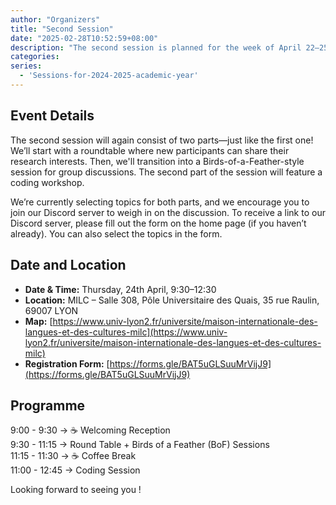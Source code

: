 ```yaml
---
author: "Organizers"
title: "Second Session"
date: "2025-02-28T10:52:59+08:00"
description: "The second session is planned for the week of April 22–25."
categories:
series:
  - 'Sessions-for-2024-2025-academic-year'
---
```


## Event Details
The second session will again consist of two parts—just like the first one!  
We’ll start with a roundtable where new participants can share their research interests. 
Then, we'll transition into a Birds-of-a-Feather-style session for group discussions.
The second part of the session will feature a coding workshop. 

We’re currently selecting topics for both parts, and we encourage you to join our Discord server to weigh in on the discussion. 
To receive a link to our Discord server, please fill out the form on the home page (if you haven’t already).
You can also select the topics in the form.

## Date and Location

- **Date & Time:** Thursday, 24th April, 9:30–12:30  
- **Location:** MILC – Salle 308, Pôle Universitaire des Quais, 35 rue Raulin, 69007 LYON  
- **Map:** [https://www.univ-lyon2.fr/universite/maison-internationale-des-langues-et-des-cultures-milc](https://www.univ-lyon2.fr/universite/maison-internationale-des-langues-et-des-cultures-milc)  
- **Registration Form:** [https://forms.gle/BAT5uGLSuuMrVijJ9](https://forms.gle/BAT5uGLSuuMrVijJ9)

## Programme

9:00 - 9:30 → ☕ Welcoming Reception  
9:30 - 11:15 → Round Table + Birds of a Feather (BoF) Sessions  
11:15 - 11:30 → ☕ Coffee Break  
11:00 - 12:45 → Coding Session

Looking forward to seeing you !